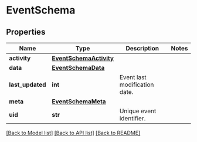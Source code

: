 # EventSchema


## Properties
Name | Type | Description | Notes
------------ | ------------- | ------------- | -------------
**activity** | [**EventSchemaActivity**](EventSchemaActivity.md) |  | 
**data** | [**EventSchemaData**](EventSchemaData.md) |  | 
**last_updated** | **int** | Event last modification date. | 
**meta** | [**EventSchemaMeta**](EventSchemaMeta.md) |  | 
**uid** | **str** | Unique event identifier. | 

[[Back to Model list]](../README.md#documentation-for-models) [[Back to API list]](../README.md#documentation-for-api-endpoints) [[Back to README]](../README.md)


